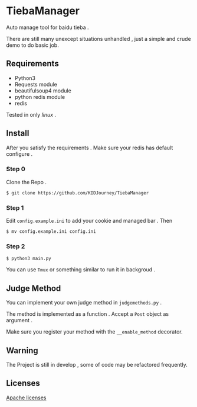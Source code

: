 # TiebaManager
Auto manage tool for baidu tieba .

There are still many unexcept situations unhandled , just a simple and crude demo to do basic job.

## Requirements
* Python3
* Requests module
* beautifulsoup4 module
* python redis module
* redis

Tested in only *linux* .

## Install

After you satisfy the requirements .
Make sure your redis has default configure .

### Step 0
Clone the Repo .
```
$ git clone https://github.com/KIDJourney/TiebaManager
```
### Step 1
Edit ```config.example.ini``` to add your cookie and managed bar . Then
```
$ mv config.example.ini config.ini
```
### Step 2
```
$ python3 main.py 
```
You can use ```Tmux``` or something similar to run it in backgroud .

## Judge Method

You can implement your own judge method in ```judgemethods.py``` .

The method is implemented as a function . Accept a ```Post``` object as argument .

Make sure you register your method with the ```__enable_method``` decorator.

## Warning

The Project is still in develop , some of code may be refactored frequently.

## Licenses
[Apache licenses](http://choosealicense.com/licenses/apache-2.0/)
